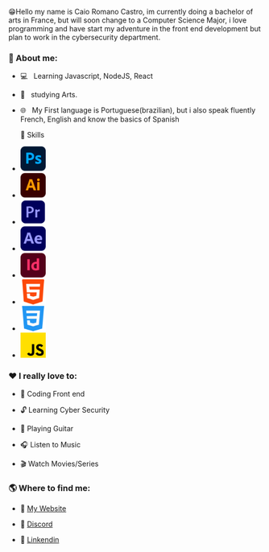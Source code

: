😁Hello my name is Caio Romano Castro, im currently doing a bachelor of arts in France, but will soon change to a Computer Science Major, i love programming and have start my adventure in the front end development but plan to work in the cybersecurity department.

<h3> 📕 About me:</h3>

- 💻 &nbsp; Learning Javascript, NodeJS, React
- 🎨 &nbsp; studying Arts.
- 🌐 &nbsp; My First language is Portuguese(brazilian), but i also speak fluently French, English and know the basics of Spanish

  🔧 Skills

- <img src="/img/ps.png" alt="PS from Freepik" style="width: 50px;"/>
- <img src="/img/ai.png" alt="AI from Freepik" style="width: 50px;"/>
- <img src="/img/pr.png" alt="PR from Freepik" style="width: 50px;"/>
- <img src="/img/ae.png" alt="AE from Freepik" style="width: 50px;"/>
- <img src="/img/id.png" alt="ID from Freepik" style="width: 50px;"/>
- <img src="/img/html.png" alt="HTML from Freepik" style="width: 50px;"/>
- <img src="/img/css.png" alt="CSS from Pixel perfect" style="width: 50px;"/>
- <img src="/img/js.png" alt="JS from Freepik" style="width: 50px;"/>

 <h3> ❤️ I really love to: </h3>

- 📂 Coding Front end

- 🔓 Learning Cyber Security

- 🎸 Playing Guitar

- 🎧 Listen to Music

- 🎬 Watch Movies/Series

<h3> 🌎 Where to find me:</h3>

- 🔗 <a href="#">My Website</a>

- 🔗 <a href="https://discord.com/users/218303368756592642">Discord</a>

- 🔗 <a href="https://www.linkedin.com/in/caio-romano-castro-5b3499240/">Linkendin</a>
